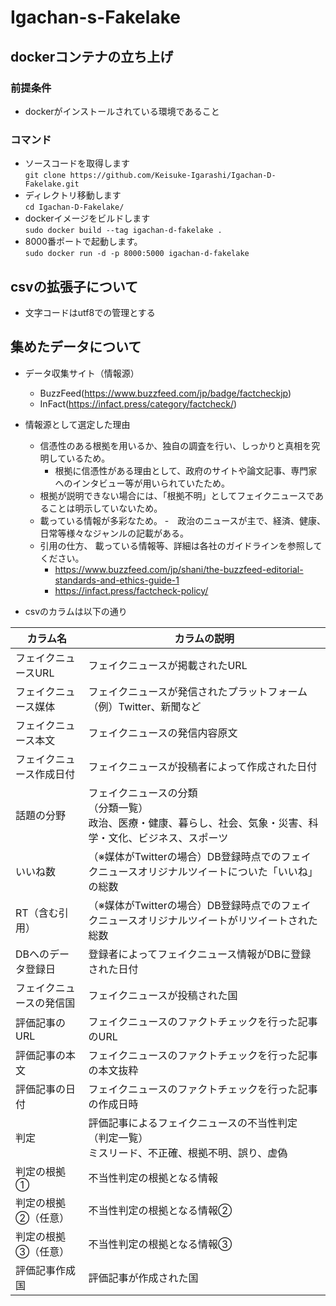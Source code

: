 # Igachan-s-Fakelake

## dockerコンテナの立ち上げ  
### 前提条件
- dockerがインストールされている環境であること

### コマンド
- ソースコードを取得します  
`git clone https://github.com/Keisuke-Igarashi/Igachan-D-Fakelake.git`  
- ディレクトリ移動します  
`cd Igachan-D-Fakelake/  `
- dockerイメージをビルドします  
`sudo docker build --tag igachan-d-fakelake .`  
- 8000番ポートで起動します。  
`sudo docker run -d -p 8000:5000 igachan-d-fakelake `  

## csvの拡張子について
- 文字コードはutf8での管理とする

## 集めたデータについて
- データ収集サイト（情報源）
  - BuzzFeed(https://www.buzzfeed.com/jp/badge/factcheckjp)
  - InFact(https://infact.press/category/factcheck/)

- 情報源として選定した理由
  - 信憑性のある根拠を用いるか、独自の調査を行い、しっかりと真相を究明しているため。
    - 根拠に信憑性がある理由として、政府のサイトや論文記事、専門家へのインタビュー等が用いられていたため。
  - 根拠が説明できない場合には、「根拠不明」としてフェイクニュースであることは明示していないため。
  - 載っている情報が多彩なため。
    -　政治のニュースが主で、経済、健康、日常等様々なジャンルの記載がある。
  - 引用の仕方、 載っている情報等、詳細は各社のガイドラインを参照してください。
    - https://www.buzzfeed.com/jp/shani/the-buzzfeed-editorial-standards-and-ethics-guide-1
    - https://infact.press/factcheck-policy/
- csvのカラムは以下の通り


| カラム名                 | カラムの説明                                                                                                         | 
| ------------------------ | -------------------------------------------------------------------------------------------------------------------- | 
| フェイクニュースURL      | フェイクニュースが掲載されたURL                                                                                | 
| フェイクニュース媒体     | フェイクニュースが発信されたプラットフォーム<br>（例）Twitter、新聞など                                              | 
| フェイクニュース本文     | フェイクニュースの発信内容原文                                                                                       | 
| フェイクニュース作成日付 | フェイクニュースが投稿者によって作成された日付                                                                       | 
| 話題の分野               | フェイクニュースの分類<br>（分類一覧）<br>政治、医療・健康、暮らし、社会、気象・災害、科学・文化、ビジネス、スポーツ | 
| いいね数                 | （※媒体がTwitterの場合）DB登録時点でのフェイクニュースオリジナルツイートについた「いいね」の総数                    | 
| RT（含む引用）           | （※媒体がTwitterの場合）DB登録時点でのフェイクニュースオリジナルツイートがリツイートされた総数                      | 
| DBへのデータ登録日       | 登録者によってフェイクニュース情報がDBに登録された日付                                                               | 
| フェイクニュースの発信国 | フェイクニュースが投稿された国                                                                                       | 
| 評価記事のURL            | フェイクニュースのファクトチェックを行った記事のURL                                                                  | 
| 評価記事の本文           | フェイクニュースのファクトチェックを行った記事の本文抜粋                                                             | 
| 評価記事の日付           | フェイクニュースのファクトチェックを行った記事の作成日時                                                             | 
| 判定                     | 評価記事によるフェイクニュースの不当性判定<br>（判定一覧）<br>ミスリード、不正確、根拠不明、誤り、虚偽               | 
| 判定の根拠①             | 不当性判定の根拠となる情報                                                                                           | 
| 判定の根拠②（任意）     | 不当性判定の根拠となる情報②                                                                                         | 
| 判定の根拠③（任意）     | 不当性判定の根拠となる情報③                                                                                         | 
| 評価記事作成国           | 評価記事が作成された国                                                                                               | 
